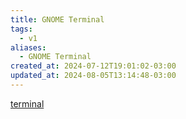 ```yaml
---
title: GNOME Terminal
tags:
  - v1
aliases:
  - GNOME Terminal
created_at: 2024-07-12T19:01:02-03:00
updated_at: 2024-08-05T13:14:48-03:00
---
```


[terminal](../../../../sementes/2024/07/2024-07-09-Emulador_de_terminal.md)